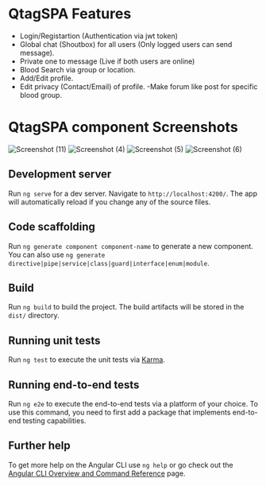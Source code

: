 # QtagSPA Features
  - Login/Registartion (Authentication via jwt token) 
  - Global chat (Shoutbox) for all users (Only logged users can send message).
  - Private one to message (Live if both users are online)
  - Blood Search via group or location.
  - Add/Edit profile.
  - Edit privacy (Contact/Email) of profile.
  -Make forum like post for specific blood group.
  
# QtagSPA component Screenshots
  ![Screenshot (11)](https://user-images.githubusercontent.com/34248175/128425733-c25ffd80-7180-426d-a7a7-7779a13c136a.png)
  ![Screenshot (4)](https://user-images.githubusercontent.com/34248175/128075667-f81f2760-46c8-4d38-b70a-8c4cec64fcb8.png)
  ![Screenshot (5)](https://user-images.githubusercontent.com/34248175/128075676-f18e9a11-2702-401b-9eb8-79d1e4c2fc8a.png)
  ![Screenshot (6)](https://user-images.githubusercontent.com/34248175/128075692-5ec64fcf-aa4a-411a-a785-6098ed25e6d8.png)


## Development server

Run `ng serve` for a dev server. Navigate to `http://localhost:4200/`. The app will automatically reload if you change any of the source files.

## Code scaffolding

Run `ng generate component component-name` to generate a new component. You can also use `ng generate directive|pipe|service|class|guard|interface|enum|module`.

## Build

Run `ng build` to build the project. The build artifacts will be stored in the `dist/` directory.

## Running unit tests

Run `ng test` to execute the unit tests via [Karma](https://karma-runner.github.io).

## Running end-to-end tests

Run `ng e2e` to execute the end-to-end tests via a platform of your choice. To use this command, you need to first add a package that implements end-to-end testing capabilities.

## Further help

To get more help on the Angular CLI use `ng help` or go check out the [Angular CLI Overview and Command Reference](https://angular.io/cli) page.
